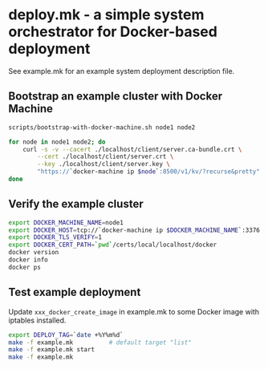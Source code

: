 # deploy.mk - a simple system orchestrator for Docker-based deployment

See example.mk for an example system deployment description file.

## Bootstrap an example cluster with Docker Machine

```bash
scripts/bootstrap-with-docker-machine.sh node1 node2

for node in node1 node2; do
    curl -s -v --cacert ./localhost/client/server.ca-bundle.crt \
        --cert ./localhost/client/server.crt \
        --key ./localhost/client/server.key \
        "https://`docker-machine ip $node`:8500/v1/kv/?recurse&pretty"
done
```

## Verify the example cluster

```bash
export DOCKER_MACHINE_NAME=node1
export DOCKER_HOST=tcp://`docker-machine ip $DOCKER_MACHINE_NAME`:3376
export DOCKER_TLS_VERIFY=1
export DOCKER_CERT_PATH=`pwd`/certs/local/localhost/docker
docker version
docker info
docker ps
```

## Test example deployment

Update `xxx_docker_create_image` in example.mk to some Docker image with iptables installed.

```bash
export DEPLOY_TAG=`date +%Y%m%d`
make -f example.mk          # default target "list"
make -f example.mk start
make -f example.mk
```

